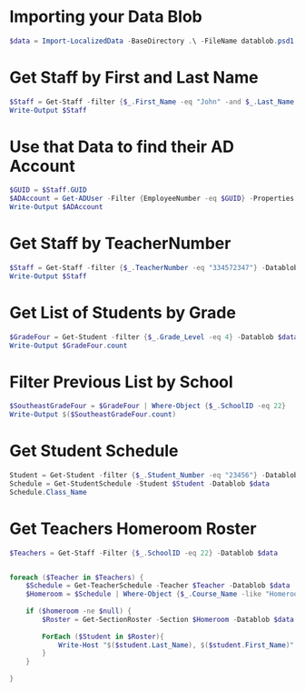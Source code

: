 # Importing your Data Blob
```Powershell
$data = Import-LocalizedData -BaseDirectory .\ -FileName datablob.psd1
```

# Get Staff by First and Last Name
```Powershell
$Staff = Get-Staff -filter {$_.First_Name -eq "John" -and $_.Last_Name -eq "Doe"} -Datablob $data
Write-Output $Staff
```

# Use that Data to find their AD Account
```Powershell
$GUID = $Staff.GUID
$ADAccount = Get-ADUser -Filter {EmployeeNumber -eq $GUID} -Properties EmployeeNumber
Write-Output $ADAccount
```
# Get Staff by TeacherNumber
```Powershell
$Staff = Get-Staff -filter {$_.TeacherNumber -eq "334572347"} -Datablob $data
Write-Output $Staff
```
# Get List of Students by Grade
```Powershell
$GradeFour = Get-Student -filter {$_.Grade_Level -eq 4} -Datablob $data
Write-Output $GradeFour.count
```
# Filter Previous List by School
```Powershell
$SoutheastGradeFour = $GradeFour | Where-Object {$_.SchoolID -eq 22}
Write-Output $($SoutheastGradeFour.count)
```
# Get Student Schedule
```Powershell
Student = Get-Student -filter {$_.Student_Number -eq "23456"} -Datablob $data
Schedule = Get-StudentSchedule -Student $Student -Datablob $data
Schedule.Class_Name
```

# Get Teachers Homeroom Roster
```Powershell
$Teachers = Get-Staff -Filter {$_.SchoolID -eq 22} -Datablob $data


foreach ($Teacher in $Teachers) {
    $Schedule = Get-TeacherSchedule -Teacher $Teacher -Datablob $data
    $Homeroom = $Schedule | Where-Object {$_.Course_Name -like "Homeroom*"}
    
    if ($homeroom -ne $null) {
        $Roster = Get-SectionRoster -Section $Homeroom -Datablob $data
        
        ForEach ($Student in $Roster){
            Write-Host "$($student.Last_Name), $($student.First_Name)"
        }
    }
    
}
```